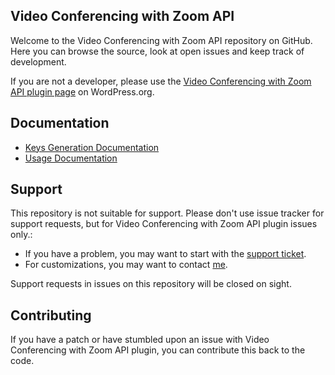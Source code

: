 ## Video Conferencing with Zoom API

Welcome to the Video Conferencing with Zoom API repository on GitHub. Here you can browse the source, look at open issues and keep track of development. 

If you are not a developer, please use the [Video Conferencing with Zoom API plugin page](https://wordpress.org/plugins/video-conferencing-with-zoom-api/) on WordPress.org.

## Documentation
* [Keys Generation Documentation](https://deepenbajracharya.com.np/zoom-conference-wp-plugin-documentation/)
* [Usage Documentation](https://deepenbajracharya.com.np/zoom-api-integration-with-wordpress/)

## Support
This repository is not suitable for support. Please don't use issue tracker for support requests, but for Video Conferencing with Zoom API plugin issues only.:

* If you have a problem, you may want to start with the [support ticket](https://wordpress.org/support/plugin/video-conferencing-with-zoom-api/).
* For customizations, you may want to contact [me](https://deepenbajracharya.com.np/say-hello/).

Support requests in issues on this repository will be closed on sight.

## Contributing
If you have a patch or have stumbled upon an issue with Video Conferencing with Zoom API plugin, you can contribute this back to the code.